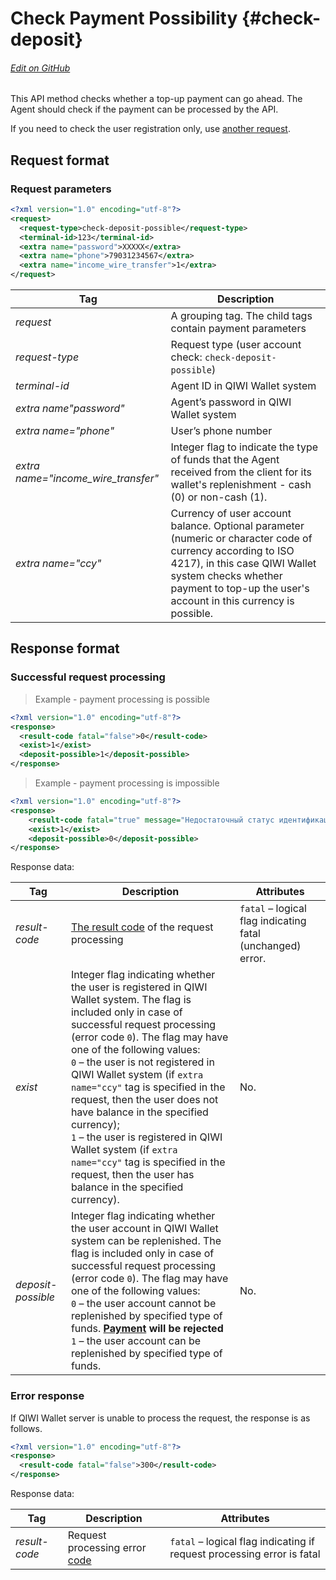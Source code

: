 # Check Payment Possibility {#check-deposit}

###### [Edit on GitHub](https://github.com/QIWI-API/topup-wallet-doc/blob/master/_check-deposit_en.html.md)

This API method checks whether a top-up payment can go ahead. The Agent should check if the payment can be processed by the API.

If you need to check the user registration only, use [another request](#check-user).

## Request format

### Request parameters

~~~xml
<?xml version="1.0" encoding="utf-8"?>
<request>
  <request-type>check-deposit-possible</request-type>
  <terminal-id>123</terminal-id>
  <extra name="password">XXXXX</extra>
  <extra name="phone">79031234567</extra>
  <extra name="income_wire_transfer">1</extra>
</request>
~~~

Tag|Description
----|-------
*request* | A grouping tag. The child tags contain payment parameters
*request-type* | Request type (user account check: `check-deposit-possible`)
*terminal-id* | Agent ID in QIWI Wallet system
*extra name"password"* | Agent’s password in QIWI Wallet system
*extra name="phone"* | User’s phone number
*extra name="income_wire_transfer"* | Integer flag to indicate the type of funds that the Agent received from the client for its wallet's replenishment - cash (0) or non-cash (1).
*extra name="ccy"* | Currency of user account balance. Optional parameter (numeric or character code of currency according  to ISO 4217), in this case QIWI Wallet system checks whether payment to top-up the user's account in this currency is possible.

## Response format

### Successful request processing

> Example - payment processing is possible

~~~xml
<?xml version="1.0" encoding="utf-8"?>
<response>
  <result-code fatal="false">0</result-code>
  <exist>1</exist>
  <deposit-possible>1</deposit-possible>
</response>
~~~

> Example - payment processing is impossible

~~~xml
<?xml version="1.0" encoding="utf-8"?>
<response>
    <result-code fatal="true" message="Недостаточный статус идентификации кошелька для проведения платежа" msg="Недостаточный статус идентификации кошелька для проведения платежа">204</result-code>
    <exist>1</exist>
    <deposit-possible>0</deposit-possible>
</response>
~~~

Response data:

Tag|Description|Attributes
---|----|-------
*result-code* | [The result code](#tech_error) of the request processing | `fatal` – logical flag indicating fatal (unchanged) error.
*exist* | Integer flag indicating whether the user is registered in QIWI Wallet system. The flag is included only in case of successful request processing (error code `0`). The flag may have one of the following values:<br>`0` – the user is not registered in QIWI Wallet system (if `extra name="ccy"` tag is specified in the request, then the user does not have balance in the specified currency);<br>`1` – the user is registered in QIWI Wallet system (if `extra name="ccy"` tag is specified in the request, then the user has balance in the specified currency).|No.
*deposit-possible* | Integer flag indicating whether the user account in QIWI Wallet system can be replenished. The flag is included only in case of successful request processing (error code `0`). The flag may have one of the following values:<br>`0` – the user account cannot be replenished by specified type of funds. **[Payment](#payment) will be rejected**<br>`1` – the user account can be replenished by specified type of funds. |No.

### Error response

If QIWI Wallet server is unable to process the request, the response is as follows.

~~~xml
<?xml version="1.0" encoding="utf-8"?>
<response>
  <result-code fatal="false">300</result-code>
</response>
~~~

Response data:

Tag|Description|Attributes
--------|------|---------
*result-code* | Request processing error [code](#tech_error)| `fatal` – logical flag indicating if request processing error is fatal
